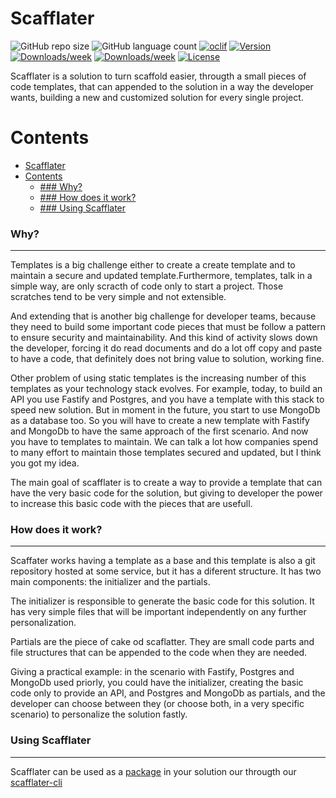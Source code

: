Scafflater
======

![GitHub repo size](https://img.shields.io/github/repo-size/chicoribas/scafflater)
![GitHub language count](https://img.shields.io/github/languages/count/chicoribas/scafflater)
[![oclif](https://img.shields.io/badge/cli-oclif-brightgreen.svg)](https://oclif.io)
[![Version](https://img.shields.io/npm/v/scaffolter.svg)](https://npmjs.org/package/scafflater)
[![Downloads/week](https://img.shields.io/npm/dw/scafflater.svg)](https://npmjs.org/package/scafflater)
[![Downloads/week](https://img.shields.io/npm/dw/scafflater-cli.svg)](https://npmjs.org/package/scafflater-cli)
[![License](https://img.shields.io/npm/l/scafflater.svg)](https://github.com/chicoribas/scafflater/blob/master/package.json)

Scafflater is a solution to turn scaffold easier, througth a small pieces of code templates, that can appended to the solution in a way the developer wants, building a new and customized solution for every single project.

Contents
===
- [Scafflater](#scafflater)
- [Contents](#contents)
  - [### Why?](#-why)
  - [### How does it work?](#-how-does-it-work)
  - [### Using Scafflater](#-using-scafflater)

### Why?
---
Templates is a big challenge either to create a create template and to maintain a secure and updated template.Furthermore, templates, talk in a simple way, are only scracth of code only to start a project. Those scratches tend to be very simple and not extensible.

And extending that is another big challenge for developer teams, because they need to build some important code pieces that must be follow a pattern to ensure security and maintainability. And this kind of activity slows down the developer, forcing it do read documents and do a lot off copy and paste to have a code, that definitely does not bring value to solution, working fine.

Other problem of using static templates is the increasing number of this templates as your technology stack evolves. For example, today, to build an API you use Fastify and Postgres, and you have a template with this stack to speed new solution. But in moment in the future, you start to use MongoDb as a database too. So you will have to create a new template with Fastify and MongoDb to have the same approach of the first scenario. And now you have to templates to maintain. We can talk a lot how companies spend to many effort to maintain those templates secured and updated, but I think you got my idea.

The main goal of scafflater is to create a way to provide a template that can have the very basic code for the solution, but giving to developer the power to increase this basic code with the pieces that are usefull.

### How does it work?
---
Scaffater works having a template as a base and this template is also a git repository hosted at some service, but it has a diferent structure. It has two main components: the initializer and the partials. 

The initializer is responsible to generate the basic code for this solution. It has very simple files that will be important independently on any further personalization.

Partials are the piece of cake od scaflatter. They are small code parts and file structures that can be appended to the code when they are needed. 

Giving a practical example: in the scenario with Fastify, Postgres and MongoDb used priorly, you could have the initializer, creating the basic code only to provide an API, and Postgres and MongoDb as partials, and the developer can choose between they (or choose both, in a very specific scenario) to personalize the solution fastly.

### Using Scafflater
---

Scafflater can be used as a [package](https://www.npmjs.com/package/scafflater) in your solution our througth our [scafflater-cli](https://www.npmjs.com/package/scafflater-cli)
